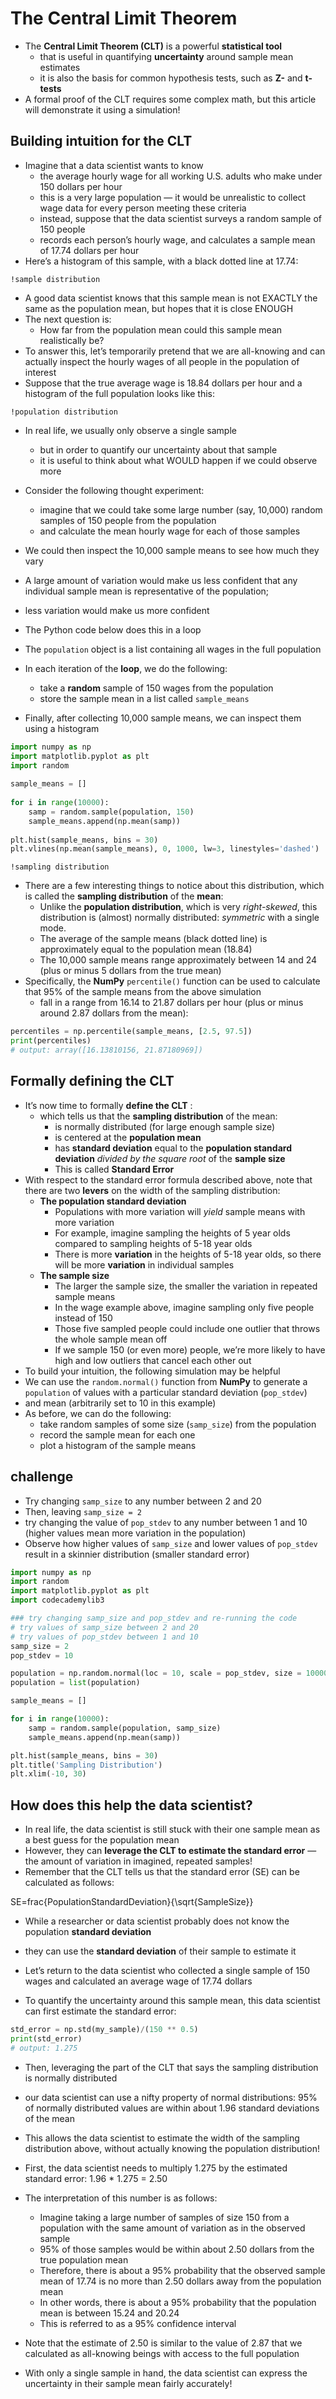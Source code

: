 # The Central Limit Theorem

- The __Central Limit Theorem (CLT)__ is a powerful __statistical tool__
    - that is useful in quantifying __uncertainty__ around sample mean estimates
    - it is also the basis for common hypothesis tests, such as __Z-__ and __t-tests__
- A formal proof of the CLT requires some complex math, but this article will demonstrate it using a simulation!

## Building intuition for the CLT
- Imagine that a data scientist wants to know
    - the average hourly wage for all working U.S. adults who make under 150 dollars per hour
    - this is a very large population — it would be unrealistic to collect wage data for every person meeting these criteria
    - instead, suppose that the data scientist surveys a random sample of 150 people
    - records each person’s hourly wage, and calculates a sample mean of 17.74 dollars per hour
- Here’s a histogram of this sample, with a black dotted line at 17.74:
```image
!sample distribution
```
- A good data scientist knows that this sample mean is not EXACTLY the same as the population mean, but hopes that it is close ENOUGH
- The next question is:
    - How far from the population mean could this sample mean realistically be?
- To answer this, let’s temporarily pretend that we are all-knowing and can actually inspect the hourly wages of all people in the population of interest
- Suppose that the true average wage is 18.84 dollars per hour and a histogram of the full population looks like this:
```image
!population distribution
```
- In real life, we usually only observe a single sample 
    - but in order to quantify our uncertainty about that sample
    - it is useful to think about what WOULD happen if we could observe more

- Consider the following thought experiment:
    - imagine that we could take some large number (say, 10,000) random samples of 150 people from the population
    - and calculate the mean hourly wage for each of those samples
- We could then inspect the 10,000 sample means to see how much they vary
- A large amount of variation would make us less confident that any individual sample mean is representative of the population;
- less variation would make us more confident

- The Python code below does this in a loop
- The `population` object is a list containing all wages in the full population
- In each iteration of the __loop__, we do the following:
    - take a __random__ sample of 150 wages from the population
    - store the sample mean in a list called `sample_means`
- Finally, after collecting 10,000 sample means, we can inspect them using a histogram
```python
import numpy as np
import matplotlib.pyplot as plt
import random
 
sample_means = []
 
for i in range(10000):
    samp = random.sample(population, 150)
    sample_means.append(np.mean(samp))
 
plt.hist(sample_means, bins = 30)
plt.vlines(np.mean(sample_means), 0, 1000, lw=3, linestyles='dashed')
```
```image
!sampling distribution
```
- There are a few interesting things to notice about this distribution, which is called the __sampling distribution__ of the __mean__:
    - Unlike the __population distribution__, which is very _right-skewed_, this distribution is (almost) normally distributed: _symmetric_ with a single mode.
    - The average of the sample means (black dotted line) is approximately equal to the population mean (18.84)
    - The 10,000 sample means range approximately between 14 and 24 (plus or minus 5 dollars from the true mean)
- Specifically, the __NumPy__ `percentile()` function can be used to calculate that 95% of the sample means from the above simulation
    - fall in a range from 16.14 to 21.87 dollars per hour (plus or minus around 2.87 dollars from the mean):
```python
percentiles = np.percentile(sample_means, [2.5, 97.5])
print(percentiles)
# output: array([16.13810156, 21.87180969])
```
## Formally defining the CLT
- It’s now time to formally __define the CLT__ : 
    - which tells us that the __sampling distribution__ of the mean:
        - is normally distributed (for large enough sample size)
        - is centered at the __population mean__
        - has __standard deviation__ equal to the __population standard deviation__ _divided by the square root_ of the __sample size__
        - This is called __Standard Error__
- With respect to the standard error formula described above, note that there are two __levers__ on the width of the sampling distribution:
    - __The population standard deviation__
        - Populations with more variation will _yield_ sample means with more variation
        - For example, imagine sampling the heights of 5 year olds compared to sampling heights of 5-18 year olds
        - There is more __variation__ in the heights of 5-18 year olds, so there will be more __variation__ in individual samples
    - __The sample size__
        - The larger the sample size, the smaller the variation in repeated sample means
        - In the wage example above, imagine sampling only five people instead of 150
        - Those five sampled people could include one outlier that throws the whole sample mean off
        - If we sample 150 (or even more) people, we’re more likely to have high and low outliers that cancel each other out
- To build your intuition, the following simulation may be helpful
- We can use the `random.normal()` function from __NumPy__ to generate a `population` of values with a particular standard deviation (`pop_stdev`)
- and mean (arbitrarily set to 10 in this example)
- As before, we can do the following:
    - take random samples of some size (`samp_size`) from the population
    - record the sample mean for each one
    - plot a histogram of the sample means

## challenge
- Try changing `samp_size` to any number between 2 and 20
- Then, leaving `samp_size = 2`
- try changing the value of `pop_stdev` to any number between 1 and 10 (higher values mean more variation in the population)
- Observe how higher values of `samp_size` and lower values of `pop_stdev` result in a skinnier distribution (smaller standard error)
```python
import numpy as np
import random
import matplotlib.pyplot as plt
import codecademylib3

### try changing samp_size and pop_stdev and re-running the code
# try values of samp_size between 2 and 20
# try values of pop_stdev between 1 and 10
samp_size = 2
pop_stdev = 10

population = np.random.normal(loc = 10, scale = pop_stdev, size = 100000)
population = list(population)

sample_means = []

for i in range(10000):
    samp = random.sample(population, samp_size)
    sample_means.append(np.mean(samp))

plt.hist(sample_means, bins = 30)
plt.title('Sampling Distribution')
plt.xlim(-10, 30)
```

## How does this help the data scientist?
- In real life, the data scientist is still stuck with their one sample mean as a best guess for the population mean
- However, they can __leverage the CLT to estimate the standard error__ — the amount of variation in imagined, repeated samples!
- Remember that the CLT tells us that the standard error (SE) can be calculated as follows:

SE=frac{PopulationStandardDeviation}{\sqrt{SampleSize}}

- While a researcher or data scientist probably does not know the population __standard deviation__
- they can use the __standard deviation__ of their sample to estimate it

- Let’s return to the data scientist who collected a single sample of 150 wages and calculated an average wage of 17.74 dollars
- To quantify the uncertainty around this sample mean, this data scientist can first estimate the standard error:
```python
std_error = np.std(my_sample)/(150 ** 0.5)
print(std_error)
# output: 1.275
```
- Then, leveraging the part of the CLT that says the sampling distribution is normally distributed
- our data scientist can use a nifty property of normal distributions: 95% of normally distributed values are within about 1.96 standard deviations of the mean
- This allows the data scientist to estimate the width of the sampling distribution above, without actually knowing the population distribution!

- First, the data scientist needs to multiply 1.275 by the estimated standard error: 1.96 * 1.275 = 2.50
- The interpretation of this number is as follows:
    - Imagine taking a large number of samples of size 150 from a population with the same amount of variation as in the observed sample
    - 95% of those samples would be within about 2.50 dollars from the true population mean
    - Therefore, there is about a 95% probability that the observed sample mean of 17.74 is no more than 2.50 dollars away from the population mean
    - In other words, there is about a 95% probability that the population mean is between 15.24 and 20.24
    - This is referred to as a 95% confidence interval
- Note that the estimate of 2.50 is similar to the value of 2.87 that we calculated as all-knowing beings with access to the full population
- With only a single sample in hand, the data scientist can express the uncertainty in their sample mean fairly accurately!
